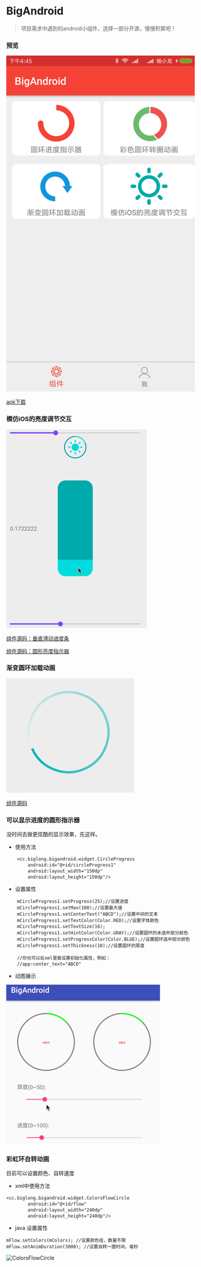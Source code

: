 # BigAndroid
>项目需求中遇到的android小组件，选择一部分开源，慢慢积累吧！

### 预览
![预览截图](gif/device-2017-10-25-164535.png)

[apk下载](https://github.com/hustlong/BigAndroid/raw/master/gif/app-debug.apk)

### 模仿iOS的亮度调节交互
![亮度调节](gif/ios_lightness.gif)

[组件源码：垂直滑动进度条](app/src/main/java/cc/biglong/bigandroid/widget/SlideVerticalBar.java)

[组件源码：圆形亮度指示器](app/src/main/java/cc/biglong/bigandroid/widget/DimmerIndicator.java)

### 渐变圆环加载动画
![加载动画](gif/progress_ring_anim.gif)

[组件源码](app/src/main/java/cc/biglong/bigandroid/widget/ProgressRingView.java)

### 可以显示进度的圆形指示器
没时间去做更炫酷的显示效果，先这样。

* 使用方法

```
    <cc.biglong.bigandroid.widget.CircleProgress
        android:id="@+id/circleProgress1"
        android:layout_width="150dp"
        android:layout_height="150dp"/>
```

* 设置属性

```
    mCircleProgress1.setProgress(25);//设置进度
    mCircleProgress1.setMax(100);//设置最大值
    mCircleProgress1.setCenterText("ABCD");//设置中间的文本
    mCircleProgress1.setTextColor(Color.RED);//设置字体颜色
    mCircleProgress1.setTextSize(16);
    mCircleProgress1.setHintColor(Color.GRAY);//设置圆环的未选中部分颜色
    mCircleProgress1.setProgressColor(Color.BLUE);//设置圆环选中部分颜色
    mCircleProgress1.setThickness(10);//设置圆环的厚度

    //你也可以在xml里面设置初始化属性，例如：
    //app:center_text="ABCD"
```

* 动图展示

![CircleProgress](gif/circle_progress.gif)


### 彩虹环自转动画
目前可以设置颜色、自转速度

* xml中使用方法
```
<cc.biglong.bigandroid.widget.ColorsFlowCircle
        android:id="@+id/flow"
        android:layout_width="240dp"
        android:layout_height="240dp"/>
````

* java 设置属性
```
mFlow.setColors(mColors); //设置颜色组，数量不限
mFlow.setAnimDuration(3000); //设置自转一圈时间，毫秒
```

![ColorsFlowCircle](gif/colors_flow_circle.gif)


